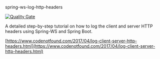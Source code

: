 spring-ws-log-http-headers

[![Quality Gate](https://sonarqube.com/api/badges/gate?key=com.codenotfound:spring-ws-log-http-headers)](https://sonarqube.com/dashboard/index/com.codenotfound:spring-ws-log-http-headers)

A detailed step-by-step tutorial on how to log the client and server HTTP headers using Spring-WS and Spring Boot.

[https://www.codenotfound.com/2017/04/log-client-server-http-headers.html](https://www.codenotfound.com/2017/04/log-client-server-http-headers.html)

